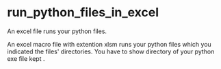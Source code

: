 # run_python_files_in_excel
An excel file runs your python files.

An excel macro file with extention xlsm runs your python files which you indicated the files' directories.
You have to show directory of your python exe file kept .
